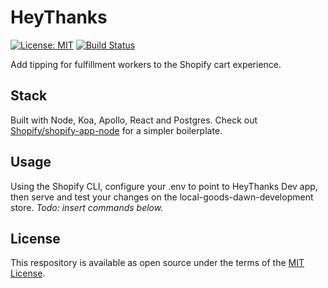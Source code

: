 # HeyThanks

[![License: MIT](https://img.shields.io/badge/License-MIT-green.svg)](LICENSE.md)
[![Build Status](https://travis-ci.com/shanejearley/heythanks.svg?branch=master)](https://travis-ci.com/shanejearley/heythanks)

Add tipping for fulfillment workers to the Shopify cart experience.

## Stack

Built with Node, Koa, Apollo, React and Postgres. Check out [Shopify/shopify-app-node](https://github.com/Shopify/shopify-app-node) for a simpler boilerplate.

## Usage

Using the Shopify CLI, configure your .env to point to HeyThanks Dev app, then serve and test your changes on the local-goods-dawn-development store. *Todo: insert commands below.*

## License

This respository is available as open source under the terms of the [MIT License](https://opensource.org/licenses/MIT).
